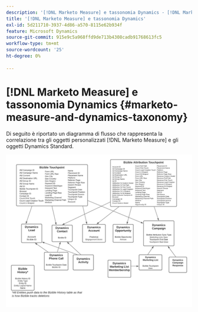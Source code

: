 ```yaml
---
description: '[!DNL Marketo Measure] e tassonomia Dynamics - [!DNL Marketo Measure]'
title: '[!DNL Marketo Measure] e tassonomia Dynamics'
exl-id: 5d211710-3937-4d86-a570-8115e62b934f
feature: Microsoft Dynamics
source-git-commit: 915e9c5a968ffd9de713b4308cadb91768613fc5
workflow-type: tm+mt
source-wordcount: '25'
ht-degree: 0%

---
```


# [!DNL Marketo Measure] e tassonomia Dynamics {#marketo-measure-and-dynamics-taxonomy}

Di seguito è riportato un diagramma di flusso che rappresenta la correlazione tra gli oggetti personalizzati [!DNL Marketo Measure] e gli oggetti Dynamics Standard.<p>

![](assets/bizible-and-dynamics-taxonomy-1.png)
